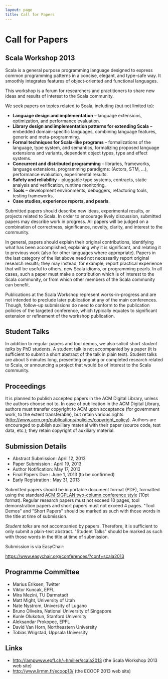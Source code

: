 ```yaml
---
layout: page
title: Call for Papers
---
```


# Call for Papers

## Scala Workshop 2013

Scala is a general purpose programming language designed to express common
programming patterns in a concise, elegant, and type-safe way. It smoothly
integrates features of object-oriented and functional languages.

This workshop is a forum for researchers and practitioners to share new ideas
and results of interest to the Scala community.

We seek papers on topics related to Scala, including (but not limited to):

- **Language design and implementation** – language extensions, optimization, and
  performance evaluation.
- **Library design and implementation patterns for extending Scala** – embedded
  domain-specific languages, combining language features, generic and meta-programming.
- **Formal techniques for Scala-like programs** – formalizations of the language,
  type system, and semantics, formalizing proposed language extensions and
  variants, dependent object types, type and effect systems.
- **Concurrent and distributed programming** – libraries, frameworks, language
  extensions, programming paradigms: (Actors, STM, ...), performance
  evaluation, experimental results.
- **Safety and reliability** – pluggable type systems, contracts, static analysis
  and verification, runtime monitoring.
- **Tools** – development environments, debuggers, refactoring tools, testing
  frameworks.
- **Case studies, experience reports, and pearls**.

Submitted papers should describe new ideas, experimental results, or projects
related to Scala. In order to encourage lively discussion, submitted papers
may describe work in progress. All papers will be judged on a combination of
correctness, significance, novelty, clarity, and interest to the community.

In general, papers should explain their original contributions,
identifying what has been accomplished, explaining why it is
significant, and relating it to previous work (also for other
languages where appropriate). Papers in the last category of the list
above need not necessarily report original research results; they may
instead, for example, report practical experience that will be useful
to others, new Scala idioms, or programming pearls. In all cases, such
a paper must make a contribution which is of interest to the Scala
community, or from which other members of the Scala community can
benefit.

Publications at the Scala Workshop represent works-in-progress and are
not intended to preclude later publication at any of the main
conferences. Though, follow-up submissions do need to conform to the
publication policies of the targeted conference, which typically
equates to significant extension or refinement of the workshop
publication.


## Student Talks

In addition to regular papers and tool demos, we also solicit short
*student talks* by PhD students. A student talk is not accompanied by
a paper (it is sufficient to submit a short abstract of the talk in
plain text). Student talks are about 5 minutes long, presenting
ongoing or completed research related to Scala, or announcing a
project that would be of interest to the Scala community.


## Proceedings

It is planned to publish accepted papers in the ACM Digital Library,
unless the authors choose not to. In case of publication in the ACM
Digital Library, authors must transfer copyright to ACM upon
acceptance (for government work, to the extent transferable), but
retain various rights
(http://www.acm.org/publications/policies/copyright_policy). Authors
are encouraged to publish auxiliary material with their paper (source
code, test data, etc.); they retain copyright of auxiliary material.


## Submission Details

* Abstract Submission: April 12, 2013
* Paper Submission   : April 19, 2013
* Author Notification: May 17, 2013
* Final Papers Due   : June 1, 2013 (to be confirmed)
* Early Registration : May 31, 2013

Submitted papers should be in portable document format (PDF),
formatted using the standard [ACM SIGPLAN two-column conference
style](http://www.sigplan.org/Resources/Author) (10pt format). Regular
research papers must not exceed 10 pages, tool demonstration papers
and short papers must not exceed 4 pages. "Tool Demos" and "Short
Papers" should be marked as such with those words in the title at time
of submission.

*Student talks* are not accompanied by papers. Therefore, it is
sufficient to only submit a plain-text abstract. "Student Talks"
should be marked as such with those words in the title at time of
submission.

Submission is via EasyChair:

  https://www.easychair.org/conferences/?conf=scala2013


## Programme Committee

* Marius Eriksen, Twitter
* Viktor Kuncak, EPFL
* Mira Mezini, TU Darmstadt
* Matt Might, University of Utah
* Nate Nystrom, University of Lugano
* Bruno Oliveira, National University of Singapore
* Kunle Olukotun, Stanford University
* Aleksandar Prokopec, EPFL
* David Van Horn, Northeastern University
* Tobias Wrigstad, Uppsala University


## Links

* http://lampwww.epfl.ch/~hmiller/scala2013
  (the Scala Workshop 2013 web site)
* http://www.lirmm.fr/ecoop13/
  (the ECOOP 2013 web site)
